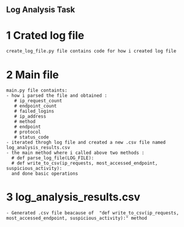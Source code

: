 ## Log Analysis Task

# 1 Crated log file
    create_log_file.py file contains code for how i created log file
# 2 Main file
    main.py file containts:
    - how i parsed the file and obtained :
       # ip_request_count
       # endpoint_count
       # failed_logins
       # ip_address
       # method
       # endpoint
       # protocol
       # status_code
    - iterated throgh log file and created a new .csv file named log_analysis_results.csv 
    - the main method where i called above two methods :
      # def parse_log_file(LOG_FILE):
      # def write_to_csv(ip_requests, most_accessed_endpoint, suspicious_activity):
      and done basic operations
# 3 log_analysis_results.csv 
    - Generated .csv file beacause of  "def write_to_csv(ip_requests, most_accessed_endpoint, suspicious_activity):" method
